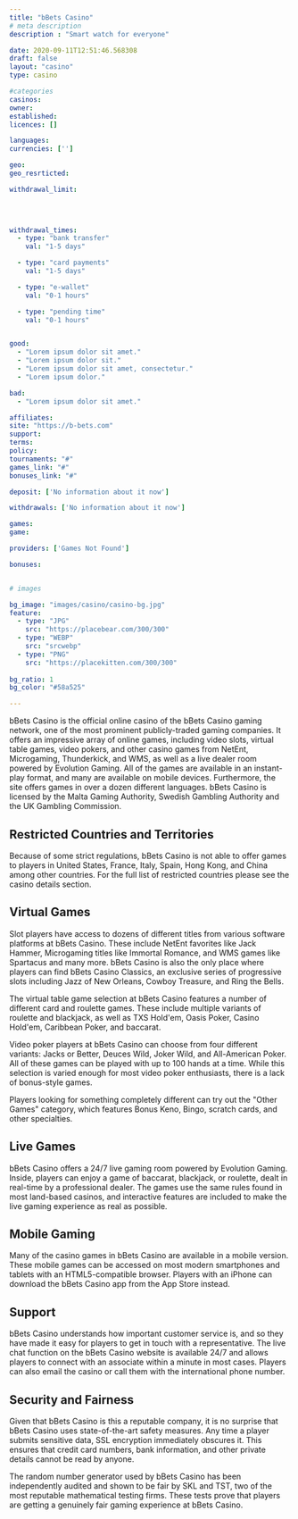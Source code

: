 ```yaml
---
title: "bBets Casino"
# meta description
description : "Smart watch for everyone"

date: 2020-09-11T12:51:46.568308
draft: false
layout: "casino" 
type: casino

#categories
casinos: 
owner: 
established: 
licences: []

languages: 
currencies: ['']

geo: 
geo_resrticted: 

withdrawal_limit:

  
  

withdrawal_times:
  - type: "bank transfer"
    val: "1-5 days"

  - type: "card payments"
    val: "1-5 days"

  - type: "e-wallet"
    val: "0-1 hours"

  - type: "pending time"
    val: "0-1 hours"


good:
  - "Lorem ipsum dolor sit amet."
  - "Lorem ipsum dolor sit."
  - "Lorem ipsum dolor sit amet, consectetur."
  - "Lorem ipsum dolor."

bad:
  - "Lorem ipsum dolor sit amet."

affiliates: 
site: "https://b-bets.com"
support: 
terms:
policy:
tournaments: "#"
games_link: "#"
bonuses_link: "#"

deposit: ['No information about it now']

withdrawals: ['No information about it now']

games: 
game:

providers: ['Games Not Found']

bonuses:


# images

bg_image: "images/casino/casino-bg.jpg"  
feature:
  - type: "JPG" 
    src: "https://placebear.com/300/300"
  - type: "WEBP"
    src: "srcwebp"
  - type: "PNG"
    src: "https://placekitten.com/300/300"  
 
bg_ratio: 1 
bg_color: "#58a525"  

---
```


bBets Casino is the official online casino of the bBets Casino gaming network, one of the most prominent publicly-traded gaming companies. It offers an impressive array of online games, including video slots, virtual table games, video pokers, and other casino games from NetEnt, Microgaming, Thunderkick, and WMS, as well as a live dealer room powered by Evolution Gaming. All of the games are available in an instant-play format, and many are available on mobile devices. Furthermore, the site offers games in over a dozen different languages. bBets Casino is licensed by the Malta Gaming Authority, Swedish Gambling Authority and the UK Gambling Commission.

## Restricted Countries and Territories
Because of some strict regulations, bBets Casino is not able to offer games to players in United States, France, Italy, Spain, Hong Kong, and China among other countries. For the full list of restricted countries please see the casino details section.

## Virtual Games
Slot players have access to dozens of different titles from various software platforms at bBets Casino. These include NetEnt favorites like Jack Hammer, Microgaming titles like Immortal Romance, and WMS games like Spartacus and many more. bBets Casino is also the only place where players can find bBets Casino Classics, an exclusive series of progressive slots including Jazz of New Orleans, Cowboy Treasure, and Ring the Bells.

The virtual table game selection at bBets Casino features a number of different card and roulette games. These include multiple variants of roulette and blackjack, as well as TXS Hold'em, Oasis Poker, Casino Hold'em, Caribbean Poker, and baccarat.

Video poker players at bBets Casino can choose from four different variants: Jacks or Better, Deuces Wild, Joker Wild, and All-American Poker. All of these games can be played with up to 100 hands at a time. While this selection is varied enough for most video poker enthusiasts, there is a lack of bonus-style games.

Players looking for something completely different can try out the "Other Games" category, which features Bonus Keno, Bingo, scratch cards, and other specialties.

## Live Games
bBets Casino offers a 24/7 live gaming room powered by Evolution Gaming. Inside, players can enjoy a game of baccarat, blackjack, or roulette, dealt in real-time by a professional dealer. The games use the same rules found in most land-based casinos, and interactive features are included to make the live gaming experience as real as possible.

## Mobile Gaming
Many of the casino games in bBets Casino are available in a mobile version. These mobile games can be accessed on most modern smartphones and tablets with an HTML5-compatible browser. Players with an iPhone can download the bBets Casino app from the App Store instead.

## Support
bBets Casino understands how important customer service is, and so they have made it easy for players to get in touch with a representative. The live chat function on the bBets Casino website is available 24/7 and allows players to connect with an associate within a minute in most cases. Players can also email the casino or call them with the international phone number.

## Security and Fairness
Given that bBets Casino is this a reputable company, it is no surprise that bBets Casino uses state-of-the-art safety measures. Any time a player submits sensitive data, SSL encryption immediately obscures it. This ensures that credit card numbers, bank information, and other private details cannot be read by anyone.

The random number generator used by bBets Casino has been independently audited and shown to be fair by SKL and TST, two of the most reputable mathematical testing firms. These tests prove that players are getting a genuinely fair gaming experience at bBets Casino.